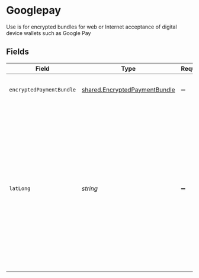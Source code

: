 # Googlepay

Use is for encrypted bundles for web or Internet acceptance of digital device wallets such as Google Pay


## Fields

| Field                                                                                                                                                                                                                  | Type                                                                                                                                                                                                                   | Required                                                                                                                                                                                                               | Description                                                                                                                                                                                                            | Example                                                                                                                                                                                                                |
| ---------------------------------------------------------------------------------------------------------------------------------------------------------------------------------------------------------------------- | ---------------------------------------------------------------------------------------------------------------------------------------------------------------------------------------------------------------------- | ---------------------------------------------------------------------------------------------------------------------------------------------------------------------------------------------------------------------- | ---------------------------------------------------------------------------------------------------------------------------------------------------------------------------------------------------------------------- | ---------------------------------------------------------------------------------------------------------------------------------------------------------------------------------------------------------------------- |
| `encryptedPaymentBundle`                                                                                                                                                                                               | [shared.EncryptedPaymentBundle](../../../sdk/models/shared/encryptedpaymentbundle.md)                                                                                                                                  | :heavy_minus_sign:                                                                                                                                                                                                     | Encrypted Data from ApplePay or GooglePay                                                                                                                                                                              |                                                                                                                                                                                                                        |
| `latLong`                                                                                                                                                                                                              | *string*                                                                                                                                                                                                               | :heavy_minus_sign:                                                                                                                                                                                                     | Identifies the latitude and longitude coordinates of the digital device when it is being provisioned. Information is expressed in the order of latitude then longitude with values rounded to the nearest whole digit. | 1,1                                                                                                                                                                                                                    |